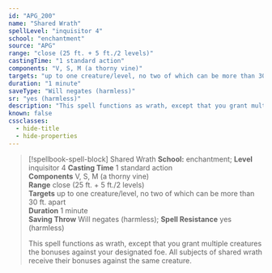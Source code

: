 ```yaml
---
id: "APG_200"
name: "Shared Wrath"
spellLevel: "inquisitor 4"
school: "enchantment"
source: "APG"
range: "close (25 ft. + 5 ft./2 levels)"
castingTime: "1 standard action"
components: "V, S, M (a thorny vine)"
targets: "up to one creature/level, no two of which can be more than 30 ft. apart"
duration: "1 minute"
saveType: "Will negates (harmless)"
sr: "yes (harmless)"
description: "This spell functions as wrath, except that you grant multiple creatures the bonuses against your designated foe. All subjects of shared wrath receive their bonuses against the same creature."
known: false
cssclasses:
  - hide-title
  - hide-properties
---
```


> [!spellbook-spell-block] Shared Wrath
> **School:** enchantment; **Level** inquisitor 4
> **Casting Time** 1 standard action  
> **Components** V, S, M (a thorny vine)  
> **Range** close (25 ft. + 5 ft./2 levels)  
> **Targets** up to one creature/level, no two of which can be more than 30 ft. apart  
> **Duration** 1 minute  
> **Saving Throw** Will negates (harmless); **Spell Resistance** yes (harmless)
> 
> This spell functions as wrath, except that you grant multiple creatures the bonuses against your designated foe. All subjects of shared wrath receive their bonuses against the same creature.